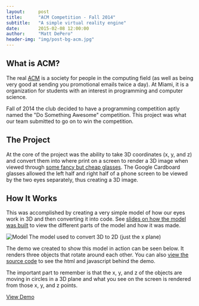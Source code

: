 ```yaml
---
layout:     post
title:      "ACM Competition - Fall 2014"
subtitle:   "A simple virtual reality engine"
date:       2015-02-08 12:00:00
author:     "Matt DePero"
header-img: "img/post-bg-acm.jpg"
---
```


<h2>What is ACM?</h2>

<p>The real <a href="http://www.acm.org/" target="_BLANK">ACM</a> is a society for people in the computing field (as well as being very good at sending you promotional emails twice a day). At Miami, it is a organization for students with an interest in programming and computer science.</p>

<p>Fall of 2014 the club decided to have a programming competition aptly named the "Do Something Awesome" competition. This project was what our team submitted to go on to win the competition.</p>

<h2>The Project</h2>

<p>At the core of the project was the ability to take 3D coordinates (x, y, and z) and convert them into where print on a screen to render a 3D image when viewed through <a href="https://www.google.com/get/cardboard/" target="_BLANK">some fancy but cheap glasses</a>. The Google Cardboard glasses allowed the left half and right half of a phone screen to be viewed by the two eyes separately, thus creating a 3D image.</p>

<h2>How It Works</h2>

<p>This was accomplished by creating a very simple model of how our eyes work in 3D and then converting it into code. See <a href="https://docs.google.com/presentation/d/1-eZwpfNrOwxYuSrhjqyoZNcgEETHvpG1tCiIMJP06xs/edit?usp=sharing" target="_BLANK">slides on how the model was built</a> to view the different parts of the model and how it was made.</p>

<p>
	<img src="{{ site.baseurl }}/img/post-misc-acm-model.png" alt="Model">
	<span class="caption text-muted">The model used to convert 3D to 2D (just the x plane)</span>
</p>

<p>The demo we created to show this model in action can be seen below. It renders three objects that rotate around each other.  You can also <a href="https://github.com/mdepero/ACM-Project/blob/master/index.html" target="_BLANK">view the source code</a> to see the html and javascript behind the demo.</p>

<p>The important part to remember is that the x, y, and z of the objects are moving in circles in a 3D plane and what you see on the screen is rendered from those x, y, and z points.
</p>

<p class="text-center"><a href="/acm/">View Demo</a></p>

<!--Template Stuff
<blockquote></blockquote>
<a href="#">
    <img src="{{ site.baseurl }}/img/post-sample-image.jpg" alt="Post Sample Image">
</a>
<span class="caption text-muted">Picture Caption</span>
-->
